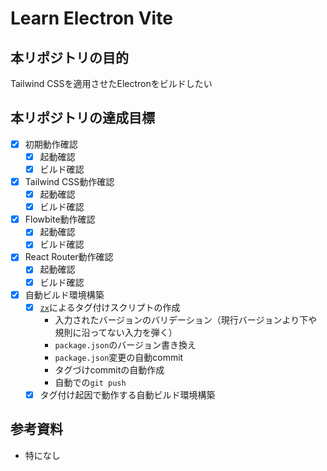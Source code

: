 # Learn Electron Vite

## 本リポジトリの目的
Tailwind CSSを適用させたElectronをビルドしたい

## 本リポジトリの達成目標
- [x] 初期動作確認
  - [x] 起動確認
  - [x] ビルド確認
- [x] Tailwind CSS動作確認
  - [x] 起動確認
  - [x] ビルド確認
- [x] Flowbite動作確認
  - [x] 起動確認
  - [x] ビルド確認
- [x] React Router動作確認
  - [x] 起動確認
  - [x] ビルド確認
- [x] 自動ビルド環境構築
  - [x] [`zx`](https://github.com/google/zx)によるタグ付けスクリプトの作成
    - 入力されたバージョンのバリデーション（現行バージョンより下や規則に沿ってない入力を弾く）
    - `package.json`のバージョン書き換え
    - `package.json`変更の自動commit
    - タグづけcommitの自動作成
    - 自動での`git push`
  - [x] タグ付け起因で動作する自動ビルド環境構築

## 参考資料
- 特になし
